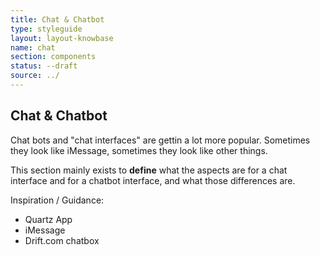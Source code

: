 ```yaml
---
title: Chat & Chatbot
type: styleguide
layout: layout-knowbase
name: chat
section: components
status: --draft
source: ../
---
```


<main markdown="1">

## Chat & Chatbot

Chat bots and "chat interfaces" are gettin a lot more popular. Sometimes they look like iMessage, sometimes they look like other things.

This section mainly exists to **define** what the aspects are for a chat interface and for a chatbot interface, and what those differences are.

Inspiration / Guidance:

- Quartz App
- iMessage
- Drift.com chatbox


</main>